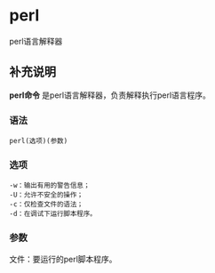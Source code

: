 # perl

perl语言解释器

## 补充说明

**perl命令** 是perl语言解释器，负责解释执行perl语言程序。

### 语法

```text
perl(选项)(参数)
```

### 选项

```text
-w：输出有用的警告信息；
-U：允许不安全的操作；
-c：仅检查文件的语法；
-d：在调试下运行脚本程序。
```

### 参数

文件：要运行的perl脚本程序。

